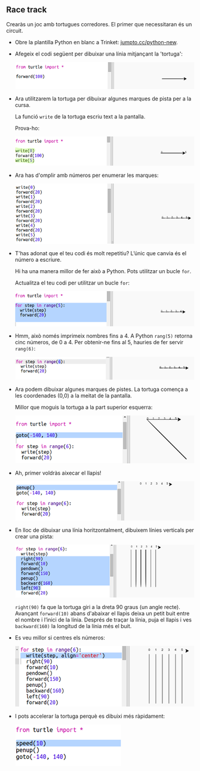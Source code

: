 ## Race track

Crearàs un joc amb tortugues corredores. El primer que necessitaran és un circuit.

+ Obre la plantilla Python en blanc a Trinket: <a href="http://jumpto.cc/python-new" target="_blank">jumpto.cc/python-new</a>.

+ Afegeix el codi següent per dibuixar una línia mitjançant la 'tortuga':
    
    ![captura de pantalla](images/race-forward.png)

+ Ara utilitzarem la tortuga per dibuixar algunes marques de pista per a la cursa.
    
    La funció `write` de la tortuga escriu text a la pantalla.
    
    Prova-ho:
    
    ![captura de pantalla](images/race-markings1.png)

+ Ara has d'omplir amb números per enumerar les marques:
    
    ![captura de pantalla](images/race-markings2.png)

+ T'has adonat que el teu codi és molt repetitiu? L’únic que canvia és el número a escriure.
    
    Hi ha una manera millor de fer això a Python. Pots utilitzar un bucle `for`.
    
    Actualitza el teu codi per utilitzar un bucle `for`:
    
    ![captura de pantalla](images/race-for.png)

+ Hmm, això només imprimeix nombres fins a 4. A Python `rang(5)` retorna cinc números, de 0 a 4. Per obtenir-ne fins al 5, hauries de fer servir ` rang(6) `:
    
    ![captura de pantalla](images/race-range.png)

+ Ara podem dibuixar algunes marques de pistes. La tortuga comença a les coordenades (0,0) a la meitat de la pantalla.
    
    Millor que moguis la tortuga a la part superior esquerra:
    
    ![captura de pantalla](images/race-goto.png)

+ Ah, primer voldràs aixecar el llapis!
    
    ![captura de pantalla](images/race-penup.png)

+ En lloc de dibuixar una línia horitzontalment, dibuixem línies verticals per crear una pista:
    
    ![captura de pantalla](images/race-lines.png)
    
    `right(90)` fa que la tortuga giri a la dreta 90 graus (un angle recte). Avançant `forward(10)` abans d'abaixar el llapis deixa un petit buit entre el nombre i l’inici de la línia. Després de traçar la línia, puja el llapis i ves `backward(160)` la longitud de la línia més el buit.

+ Es veu millor si centres els números:
    
    ![captura de pantalla](images/race-center.png)

+ I pots accelerar la tortuga perquè es dibuixi més ràpidament:
    
    ![captura de pantalla](images/race-speed.png)
